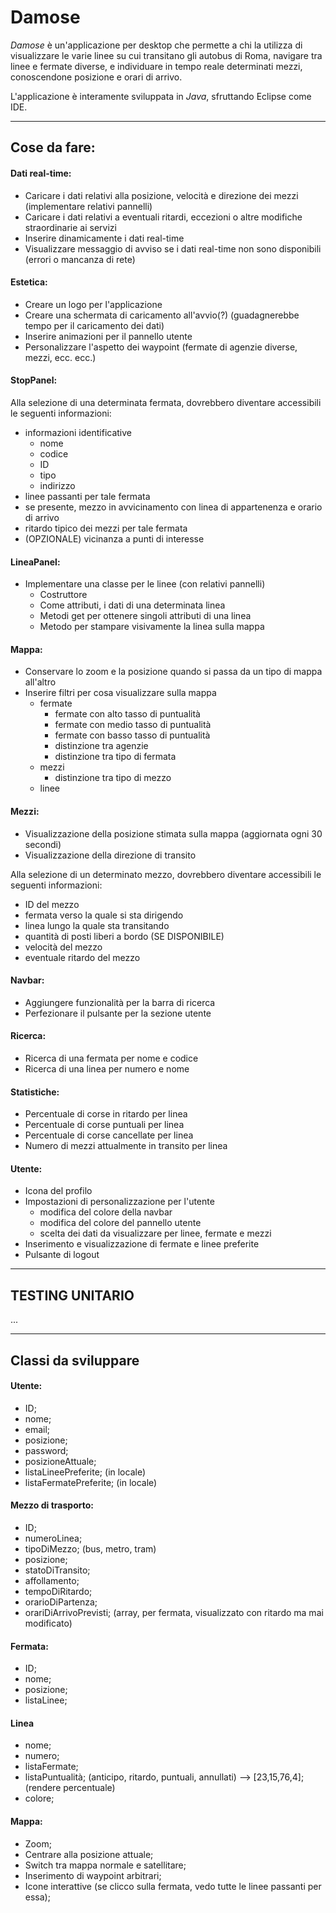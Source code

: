 # Damose
*Damose* è un'applicazione per desktop che permette a chi la utilizza di visualizzare le varie linee su cui transitano gli autobus di Roma, navigare tra linee e fermate diverse, e individuare in tempo reale determinati mezzi, conoscendone posizione e orari di arrivo.

L'applicazione è interamente sviluppata in *Java*, sfruttando Eclipse come IDE. 

___

## Cose da fare:

#### Dati real-time:
- Caricare i dati relativi alla posizione, velocità e direzione dei mezzi (implementare relativi pannelli)
- Caricare i dati relativi a eventuali ritardi, eccezioni o altre modifiche straordinarie ai servizi
- Inserire dinamicamente i dati real-time
- Visualizzare messaggio di avviso se i dati real-time non sono disponibili (errori o mancanza di rete)

#### Estetica:
- Creare un logo per l'applicazione
- Creare una schermata di caricamento all'avvio(?) (guadagnerebbe tempo per il caricamento dei dati)
- Inserire animazioni per il pannello utente
- Personalizzare l'aspetto dei waypoint (fermate di agenzie diverse, mezzi, ecc. ecc.)

#### StopPanel:
Alla selezione di una determinata fermata, dovrebbero diventare accessibili le seguenti informazioni:
- informazioni identificative
	- nome
	- codice
	- ID
	- tipo
	- indirizzo
- linee passanti per tale fermata
- se presente, mezzo in avvicinamento con linea di appartenenza e orario di arrivo
- ritardo tipico dei mezzi per tale fermata
- (OPZIONALE) vicinanza a punti di interesse

#### LineaPanel:
- Implementare una classe per le linee (con relativi pannelli)
	- Costruttore
	- Come attributi, i dati di una determinata linea
	- Metodi get per ottenere singoli attributi di una linea
	- Metodo per stampare visivamente la linea sulla mappa

#### Mappa:
- Conservare lo zoom e la posizione quando si passa da un tipo di mappa all'altro
- Inserire filtri per cosa visualizzare sulla mappa
	- fermate
		- fermate con alto tasso di puntualità
		- fermate con medio tasso di puntualità
		- fermate con basso tasso di puntualità
		- distinzione tra agenzie
		- distinzione tra tipo di fermata
	- mezzi
		- distinzione tra tipo di mezzo
	- linee

#### Mezzi:
- Visualizzazione della posizione stimata sulla mappa (aggiornata ogni 30 secondi)
- Visualizzazione della direzione di transito

Alla selezione di un determinato mezzo, dovrebbero diventare accessibili le seguenti informazioni:
- ID del mezzo
- fermata verso la quale si sta dirigendo
- linea lungo la quale sta transitando
- quantità di posti liberi a bordo (SE DISPONIBILE)
- velocità del mezzo
- eventuale ritardo del mezzo

#### Navbar:
- Aggiungere funzionalità per la barra di ricerca
- Perfezionare il pulsante per la sezione utente

#### Ricerca:
- Ricerca di una fermata per nome e codice
- Ricerca di una linea per numero e nome

#### Statistiche:
- Percentuale di corse in ritardo per linea
- Percentuale di corse puntuali per linea
- Percentuale di corse cancellate per linea
- Numero di mezzi attualmente in transito per linea

#### Utente:
- Icona del profilo
- Impostazioni di personalizzazione per l'utente
	- modifica del colore della navbar
	- modifica del colore del pannello utente
	- scelta dei dati da visualizzare per linee, fermate e mezzi
- Inserimento e visualizzazione di fermate e linee preferite
- Pulsante di logout
___

## TESTING UNITARIO
...
___

## Classi da sviluppare

#### Utente:
- ID;
- nome;
- email;
- posizione;
- password;
- posizioneAttuale;
- listaLineePreferite; (in locale)
- listaFermatePreferite; (in locale)

#### Mezzo di trasporto:
- ID;
- numeroLinea;
- tipoDiMezzo; (bus, metro, tram)
- posizione;
- statoDiTransito;
- affollamento;
- tempoDiRitardo;
- orarioDiPartenza;
- orariDiArrivoPrevisti; (array, per fermata, visualizzato con ritardo ma mai modificato)

#### Fermata:
- ID;
- nome; 
- posizione;
- listaLinee;

#### Linea
- nome;
- numero;
- listaFermate;
- listaPuntualità; (anticipo, ritardo, puntuali, annullati) —> [23,15,76,4]; (rendere percentuale)
- colore;

#### Mappa:
- Zoom;
- Centrare alla posizione attuale;
- Switch tra mappa normale e satellitare;
- Inserimento di waypoint arbitrari;
- Icone interattive (se clicco sulla fermata, vedo tutte le linee passanti per essa);